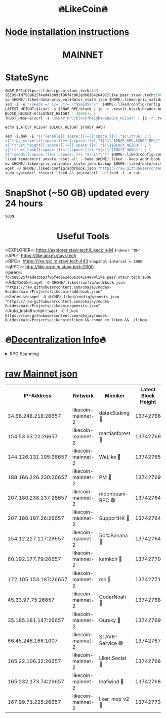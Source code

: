 <h1 align="center"> 🔥LikeCoin🔥</h1>

[Node installation instructions](https://github.com/obajay/nodes-Guides/tree/main/Projects/Likecoin)
=
<h1 align="center"> MAINNET</h1>

# StateSync
```python
SNAP_RPC=https://like.rpc.m.stavr.tech:443
SEEDS=fd7589625f4ad41bb93f96f4c962ed6638426497@like.peer.stavr.tech:1006
cp $HOME/.liked/data/priv_validator_state.json $HOME/.liked/priv_validator_state.json.backup
sed -i -e "/seeds =/ s/= .*/= \"$SEEDS\"/"  $HOME/.liked/config/config.toml
LATEST_HEIGHT=$(curl -s $SNAP_RPC/block | jq -r .result.block.header.height); \
BLOCK_HEIGHT=$((LATEST_HEIGHT - 1000)); \
TRUST_HASH=$(curl -s "$SNAP_RPC/block?height=$BLOCK_HEIGHT" | jq -r .result.block_id.hash)

echo $LATEST_HEIGHT $BLOCK_HEIGHT $TRUST_HASH

sed -i.bak -E "s|^(enable[[:space:]]+=[[:space:]]+).*$|\1true| ; \
s|^(rpc_servers[[:space:]]+=[[:space:]]+).*$|\1\"$SNAP_RPC,$SNAP_RPC\"| ; \
s|^(trust_height[[:space:]]+=[[:space:]]+).*$|\1$BLOCK_HEIGHT| ; \
s|^(trust_hash[[:space:]]+=[[:space:]]+).*$|\1\"$TRUST_HASH\"| ; \
s|^(seeds[[:space:]]+=[[:space:]]+).*$|\1\"\"|" $HOME/.liked/config/config.toml
liked tendermint unsafe-reset-all --home $HOME/.liked --keep-addr-book
mv $HOME/.liked/priv_validator_state.json.backup $HOME/.liked/data/priv_validator_state.json
wget -O $HOME/.liked/config/addrbook.json "https://raw.githubusercontent.com/obajay/nodes-Guides/main/Projects/Likecoin/addrbook.json"
sudo systemctl restart liked && journalctl -u liked -f -o cat
```
# SnapShot (~50 GB) updated every 24 hours
```python
SOON
```

 <h1 align="center"> Useful Tools</h1>

🔥EXPLORER🔥:     https://explorer.stavr.tech/Likecoin-M        `Indexer "ON"` \
🔥API🔥:          https://like.api.m.stavr.tech \
🔥RPC🔥:          https://like.rpc.m.stavr.tech:443              `Snapshot-interval = 1000` \
🔥gRPC🔥:         http://like.grpc.m.stavr.tech:2000 \
🔥peer🔥:         `fd7589625f4ad41bb93f96f4c962ed6638426497@like.peer.stavr.tech:1006` \
🔥Addrbook🔥:  `wget -O $HOME/.liked/config/addrbook.json "https://raw.githubusercontent.com/obajay/nodes-Guides/main/Projects/Likecoin/addrbook.json"` \
🔥Genesis🔥:  `wget -O $HOME/.liked/config/genesis.json "https://raw.githubusercontent.com/obajay/nodes-Guides/main/Projects/Likecoin/genesis.json"` \
🔥Auto_install script🔥:`wget -O likem https://raw.githubusercontent.com/obajay/nodes-Guides/main/Projects/Likecoin/likem && chmod +x likem && ./likem`

🔥[Decentralization Info](https://github.com/obajay/StateSync-snapshots/tree/main/Projects/Likecoin/Decentralization)🔥
=

<details>
<summary>RPC Scanning</summary>

<h2 align="center"> We scan nodes in real time every 4 hours. And we provide the final result of RPC endpoints.
We cannot influence the operation of these nodes in any way. </h2>


```python
If Voting Power is higher than 0 --> then the Node is a validator of the network and may be subject to attack and be a potential threat to the chain.
```
```python
We marked such validators with a red symbol
```

</details>

[raw Mainnet json](https://rpc-check.likem.stavr.tech/likem/rpc-likem-result.json)
=


<table><tr><th>IP-Address</th><th>Network</th><th>Moniker</th><th>Latest Block Height</th><th>Earliest Block Height</th><th>Catching Up</th><th>Tx Index</th><th>Voting Power</th><th>Scan Time</th></tr><tr><td>34.66.248.218:26657</td><td>likecoin-mainnet-2</td><td>dataxStaking 🔴</td><td>13742766</td><td>1</td><td>False</td><td>on</td><td>21827772294</td><td>2024-03-29T17:08:59.833743576UTC</td></tr><tr><td>154.53.63.22:26657</td><td>likecoin-mainnet-2</td><td>martianforest 🔴</td><td>13742769</td><td>1</td><td>False</td><td>on</td><td>671159529</td><td>2024-03-29T17:09:15.905437465UTC</td></tr><tr><td>144.126.131.195:26657</td><td>likecoin-mainnet-2</td><td>WeLike 🔴</td><td>13742765</td><td>5101130</td><td>False</td><td>on</td><td>115484170076</td><td>2024-03-29T17:08:53.055234332UTC</td></tr><tr><td>188.166.226.230:26657</td><td>likecoin-mainnet-2</td><td>PM 🔴</td><td>13742769</td><td>7730955</td><td>False</td><td>on</td><td>24821000113</td><td>2024-03-29T17:09:16.895262600UTC</td></tr><tr><td>207.180.238.137:26657</td><td>likecoin-mainnet-2</td><td>moonbeam-RPC 🟢</td><td>13742764</td><td>9234583</td><td>False</td><td>on</td><td>0</td><td>2024-03-29T17:08:50.311743259UTC</td></tr><tr><td>207.180.197.26:26657</td><td>likecoin-mainnet-2</td><td>SupportHK 🔴</td><td>13742764</td><td>12089921</td><td>False</td><td>on</td><td>8671514759</td><td>2024-03-29T17:08:45.160695659UTC</td></tr><tr><td>154.12.227.117:26657</td><td>likecoin-mainnet-2</td><td>50%Banana 🔴</td><td>13742764</td><td>12611811</td><td>False</td><td>on</td><td>750817739</td><td>2024-03-29T17:08:50.027080705UTC</td></tr><tr><td>80.192.177.79:26657</td><td>likecoin-mainnet-2</td><td>kamkcir 🔴</td><td>13742770</td><td>12655255</td><td>False</td><td>on</td><td>416811216</td><td>2024-03-29T17:09:23.352221114UTC</td></tr><tr><td>172.105.153.187:26657</td><td>likecoin-mainnet-2</td><td>mn 🔴</td><td>13742771</td><td>12683911</td><td>False</td><td>off</td><td>29110428601</td><td>2024-03-29T17:09:32.110224317UTC</td></tr><tr><td>45.33.97.75:26657</td><td>likecoin-mainnet-2</td><td>CoderNoah 🔴</td><td>13742768</td><td>12741110</td><td>False</td><td>on</td><td>19426123151</td><td>2024-03-29T17:09:14.035710167UTC</td></tr><tr><td>35.185.161.147:26657</td><td>likecoin-mainnet-2</td><td>Oursky 🔴</td><td>13742769</td><td>12887155</td><td>False</td><td>on</td><td>28516216149</td><td>2024-03-29T17:09:15.049649644UTC</td></tr><tr><td>66.45.246.166:1007</td><td>likecoin-mainnet-2</td><td>STAVR-Service 🟢</td><td>13742767</td><td>13292630</td><td>False</td><td>on</td><td>0</td><td>2024-03-29T17:09:07.045385888UTC</td></tr><tr><td>165.22.106.32:26657</td><td>likecoin-mainnet-2</td><td>Liker.Social 🔴</td><td>13742768</td><td>13612175</td><td>False</td><td>on</td><td>48528903036</td><td>2024-03-29T17:09:10.224447439UTC</td></tr><tr><td>165.232.173.74:26657</td><td>likecoin-mainnet-2</td><td>leafwind 🔴</td><td>13742768</td><td>13645097</td><td>False</td><td>off</td><td>42488545934</td><td>2024-03-29T17:09:13.407657490UTC</td></tr><tr><td>167.99.71.225:26657</td><td>likecoin-mainnet-2</td><td>liker_mxp_v2 🔴</td><td>13742773</td><td>13729991</td><td>False</td><td>off</td><td>26721864107</td><td>2024-03-29T17:09:39.148414585UTC</td></tr></table>
